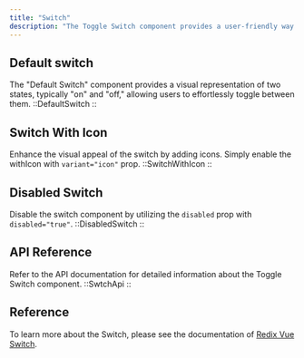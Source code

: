 ```yaml
---
title: "Switch"
description: "The Toggle Switch component provides a user-friendly way to enable or disable a setting or feature. It presents a visual representation of two states, typically on and off, allowing users to easily toggle between them. The Toggle Switch component is highly versatile and can be integrated into various user interfaces to enhance user interactions and control options."
---
```


## Default switch

The "Default Switch" component provides a visual representation of two states, typically "on" and "off," allowing users to effortlessly toggle between them.
::DefaultSwitch
::

## Switch With Icon

Enhance the visual appeal of the switch by adding icons. Simply enable the withIcon with `variant="icon"` prop.
::SwitchWithIcon
::

## Disabled Switch

Disable the switch component by utilizing the `disabled` prop with `disabled="true"`.
::DisabledSwitch
::

## API Reference

Refer to the API documentation for detailed information about the Toggle Switch component.
::SwtchApi
::

## Reference

To learn more about the Switch, please see the documentation of [Redix Vue Switch](https://www.radix-vue.com/components/switch).
